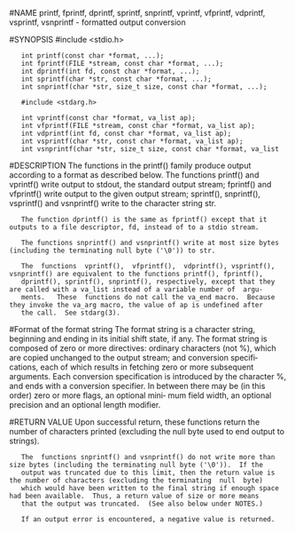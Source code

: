 #NAME
       printf, fprintf, dprintf, sprintf, snprintf, vprintf, vfprintf, vdprintf, vsprintf, vsnprintf - formatted output conversion

#SYNOPSIS
       #include <stdio.h>

       int printf(const char *format, ...);
       int fprintf(FILE *stream, const char *format, ...);
       int dprintf(int fd, const char *format, ...);
       int sprintf(char *str, const char *format, ...);
       int snprintf(char *str, size_t size, const char *format, ...);

       #include <stdarg.h>

       int vprintf(const char *format, va_list ap);
       int vfprintf(FILE *stream, const char *format, va_list ap);
       int vdprintf(int fd, const char *format, va_list ap);
       int vsprintf(char *str, const char *format, va_list ap);
       int vsnprintf(char *str, size_t size, const char *format, va_list

#DESCRIPTION
       The  functions  in  the  printf()  family  produce  output  according to a format as described below.  The functions printf() and
       vprintf() write output to stdout, the standard output stream; fprintf() and vfprintf() write output to the given  output  stream;
       sprintf(), snprintf(), vsprintf() and vsnprintf() write to the character string str.

       The function dprintf() is the same as fprintf() except that it outputs to a file descriptor, fd, instead of to a stdio stream.

       The functions snprintf() and vsnprintf() write at most size bytes (including the terminating null byte ('\0')) to str.

       The  functions  vprintf(),  vfprintf(),  vdprintf(), vsprintf(), vsnprintf() are equivalent to the functions printf(), fprintf(),
       dprintf(), sprintf(), snprintf(), respectively, except that they are called with a va_list instead of a variable number of  argu‐
       ments.   These  functions do not call the va_end macro.  Because they invoke the va_arg macro, the value of ap is undefined after
       the call.  See stdarg(3).

#Format of the format string
       The  format string is a character string, beginning and ending in its initial shift state, if any.  The format string is composed
       of zero or more directives: ordinary characters (not %), which are copied unchanged to the output stream; and conversion specifi‐
       cations, each of which results in fetching zero or more subsequent arguments.  Each conversion specification is introduced by the
       character %, and ends with a conversion specifier.  In between there may be (in this order) zero or more flags, an optional mini‐
       mum field width, an optional precision and an optional length modifier.

#RETURN VALUE
       Upon successful return, these functions return the number of characters printed (excluding the null byte used to  end  output  to
       strings).

       The  functions snprintf() and vsnprintf() do not write more than size bytes (including the terminating null byte ('\0')).  If the
       output was truncated due to this limit, then the return value is the number of characters (excluding the terminating  null  byte)
       which would have been written to the final string if enough space had been available.  Thus, a return value of size or more means
       that the output was truncated.  (See also below under NOTES.)

       If an output error is encountered, a negative value is returned.
